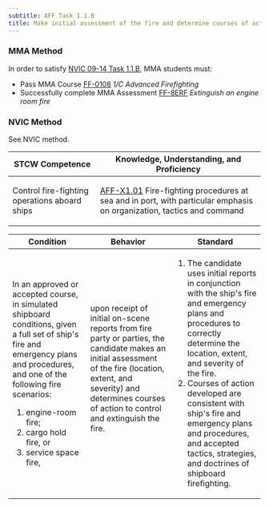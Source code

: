 ```yaml
---
subtitle: AFF Task 1.1.B 
title: Make initial assessment of the fire and determine courses of action
---
```



### MMA Method

In order to satisfy  [NVIC 09-14  Task  1.1.B]({{site.baseurl}}/assets/images/nvic-09-14.pdf), MMA students must:

* Pass MMA Course [FF-0108]( {{site.baseurl}}/courses/FF-0108) *1/C Advanced Firefighting*
* Successfully complete MMA Assessment [FF-8ERF]({{site.baseurl}}/assessments/Common/FF-8ERF) *Extinguish an engine room fire*


### NVIC Method

<a onclick="togglevisibility('nvic_methods')" >See NVIC method.</a>

<div id='nvic_methods' class='hide'>

<table>
<thead>
<tr>
<th class='forty'> STCW Competence </th>
<th class='sixty'> Knowledge, Understanding, and Proficiency </th>
</tr>
</thead>




<tbody>
<tr><td markdown='1'>

Control fire-fighting operations aboard ships

</td><td markdown='1'>

[AFF-X1.01](../../tables/63.html#AFF-X1.01) Fire-fighting procedures at sea and in port, with particular emphasis on organization, tactics and command

</td></tr>


</tbody>
</table>


<table>
<thead>
<tr><th class='twenty'>  Condition </th><th class='twenty'> Behavior </th><th  class='sixty'>Standard </th></tr>
</thead>
<tbody >



<tr><td markdown='1'>

In an approved or accepted course, in simulated shipboard conditions, given a full set of ship's fire and emergency plans and procedures, and one of the following fire scenarios:

1. engine-room fire;
2. cargo hold fire, or
3. service space fire,

</td><td markdown='1'>

upon receipt of initial on-scene reports from fire party or parties, the candidate makes an initial assessment of the fire (location, extent, and severity) and determines courses of action to control and extinguish the fire.

<br>

<div class="tooltip">
<span class="tooltiptext">
</span>
</div>


</td><td markdown='1'>

1. The candidate uses initial reports in conjunction with the ship's fire and emergency plans and procedures to correctly determine the location, extent, and severity of the fire.
2. Courses of action developed are consistent with ship's fire and emergency plans and procedures, and accepted tactics, strategies, and doctrines of shipboard firefighting.

</td></tr>
</tbody>
</table>
</div>
